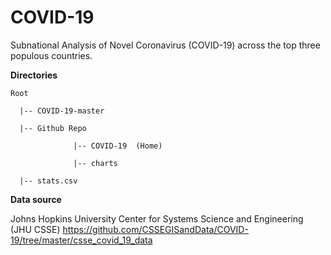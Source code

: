 # COVID-19
Subnational Analysis of Novel Coronavirus (COVID-19) across the top three populous countries.





**Directories**

    Root

      |-- COVID-19-master

      |-- Github Repo

                  |-- COVID-19  (Home)

                  |-- charts

      |-- stats.csv
  

**Data source**

Johns Hopkins University Center for Systems Science and Engineering (JHU CSSE)
https://github.com/CSSEGISandData/COVID-19/tree/master/csse_covid_19_data

